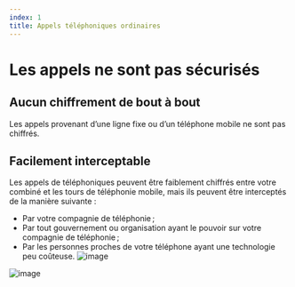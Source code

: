 ```yaml
---
index: 1
title: Appels téléphoniques ordinaires
---
```

# Les appels ne sont pas sécurisés

## Aucun chiffrement de bout à bout

Les appels provenant d’une ligne fixe ou d’un téléphone mobile ne sont pas chiffrés.

## Facilement interceptable

Les appels de téléphoniques peuvent être faiblement chiffrés entre votre combiné et les tours de téléphonie mobile, mais ils peuvent être interceptés de la manière suivante :

*   Par votre compagnie de téléphonie ;
*   Par tout gouvernement ou organisation ayant le pouvoir sur votre compagnie de téléphonie ;
*   Par les personnes proches de votre téléphone ayant une technologie peu coûteuse.
![image](call1.png)

![image](msg1.png)